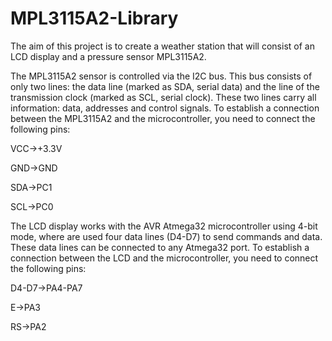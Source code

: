 # MPL3115A2-Library
The aim of this project is to create a weather station that will consist of an LCD display and a pressure sensor MPL3115A2.

The MPL3115A2 sensor is controlled via the I2C bus. This bus consists of only two lines: the data line (marked as SDA, serial data) and the line of the transmission clock (marked as SCL, serial clock). These two lines carry all information: data, addresses and control signals. To establish a connection between the MPL3115A2 and the microcontroller, you need to connect the following pins:

VCC->+3.3V

GND->GND

SDA->PC1

SCL->PC0

The LCD display works with the AVR Atmega32 microcontroller using 4-bit mode, where are used four data lines (D4-D7) to send commands and data. These data lines can be connected to any Atmega32 port. To establish a connection between the LCD and the microcontroller, you need to connect the following pins:

D4-D7->PA4-PA7

E->PA3

RS->PA2
